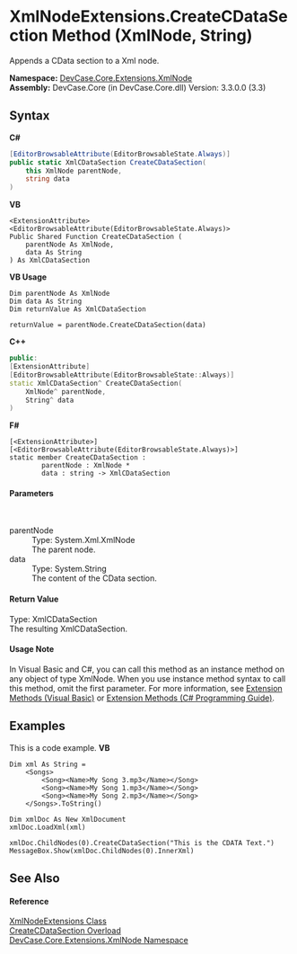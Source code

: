 # XmlNodeExtensions.CreateCDataSection Method (XmlNode, String)
 

Appends a CData section to a Xml node.

**Namespace:**&nbsp;<a href="N_DevCase_Core_Extensions_XmlNode">DevCase.Core.Extensions.XmlNode</a><br />**Assembly:**&nbsp;DevCase.Core (in DevCase.Core.dll) Version: 3.3.0.0 (3.3)

## Syntax

**C#**<br />
``` C#
[EditorBrowsableAttribute(EditorBrowsableState.Always)]
public static XmlCDataSection CreateCDataSection(
	this XmlNode parentNode,
	string data
)
```

**VB**<br />
``` VB
<ExtensionAttribute>
<EditorBrowsableAttribute(EditorBrowsableState.Always)>
Public Shared Function CreateCDataSection ( 
	parentNode As XmlNode,
	data As String
) As XmlCDataSection
```

**VB Usage**<br />
``` VB Usage
Dim parentNode As XmlNode
Dim data As String
Dim returnValue As XmlCDataSection

returnValue = parentNode.CreateCDataSection(data)
```

**C++**<br />
``` C++
public:
[ExtensionAttribute]
[EditorBrowsableAttribute(EditorBrowsableState::Always)]
static XmlCDataSection^ CreateCDataSection(
	XmlNode^ parentNode, 
	String^ data
)
```

**F#**<br />
``` F#
[<ExtensionAttribute>]
[<EditorBrowsableAttribute(EditorBrowsableState.Always)>]
static member CreateCDataSection : 
        parentNode : XmlNode * 
        data : string -> XmlCDataSection 

```


#### Parameters
&nbsp;<dl><dt>parentNode</dt><dd>Type: System.Xml.XmlNode<br />The parent node.</dd><dt>data</dt><dd>Type: System.String<br />The content of the CData section.</dd></dl>

#### Return Value
Type: XmlCDataSection<br />The resulting XmlCDataSection.

#### Usage Note
In Visual Basic and C#, you can call this method as an instance method on any object of type XmlNode. When you use instance method syntax to call this method, omit the first parameter. For more information, see <a href="https://docs.microsoft.com/dotnet/visual-basic/programming-guide/language-features/procedures/extension-methods">Extension Methods (Visual Basic)</a> or <a href="https://docs.microsoft.com/dotnet/csharp/programming-guide/classes-and-structs/extension-methods">Extension Methods (C# Programming Guide)</a>.

## Examples
This is a code example. 
**VB**<br />
``` VB
Dim xml As String =
    <Songs>
        <Song><Name>My Song 3.mp3</Name></Song>
        <Song><Name>My Song 1.mp3</Name></Song>
        <Song><Name>My Song 2.mp3</Name></Song>
    </Songs>.ToString()

Dim xmlDoc As New XmlDocument
xmlDoc.LoadXml(xml)

xmlDoc.ChildNodes(0).CreateCDataSection("This is the CDATA Text.")
MessageBox.Show(xmlDoc.ChildNodes(0).InnerXml)
```


## See Also


#### Reference
<a href="T_DevCase_Core_Extensions_XmlNode_XmlNodeExtensions">XmlNodeExtensions Class</a><br /><a href="Overload_DevCase_Core_Extensions_XmlNode_XmlNodeExtensions_CreateCDataSection">CreateCDataSection Overload</a><br /><a href="N_DevCase_Core_Extensions_XmlNode">DevCase.Core.Extensions.XmlNode Namespace</a><br />